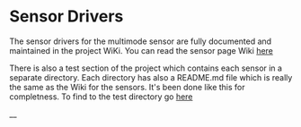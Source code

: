 # Sensor Drivers #
The sensor drivers for the multimode sensor are fully documented and maintained in the project WiKi. 
You can read the sensor page Wiki [here](https://github.com/SamsungResearchUK-IoT-Meetup/projects/wiki/Sensors)

There is also a test section of the project which contains each sensor in a separate directory. 
Each directory has also a README.md file which is really the same as the Wiki for the sensors. 
It's been done like this for completness. To find to the test directory go [here](https://github.com/SamsungResearchUK-IoT-Meetup/projects/tree/master/micropython/test-programs)


__